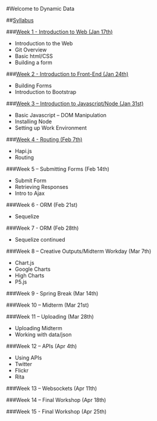 #Welcome to Dynamic Data

##[Syllabus](https://github.com/zevenrodriguez/CIM593-693/blob/master/files/CIM593-693-S17-Dynamic%20Data.pdf)

###[Week 1 - Introduction to Web (Jan 17th)](https://github.com/zevenrodriguez/CIM593-693/tree/master/week1)

* Introduction to the Web
* Git Overview
* Basic html/CSS
* Building a form


###[Week 2 - Introduction to Front-End (Jan 24th)](https://github.com/zevenrodriguez/CIM593-693/tree/master/week2)
* Building Forms
* Introduction to Bootstrap


###[Week 3 – Introduction to Javascript/Node (Jan 31st)](https://github.com/zevenrodriguez/CIM593-693/tree/master/week3)
* Basic Javascript – DOM Manipulation
* Installing Node
* Setting up Work Environment


###[Week 4 - Routing (Feb 7th)](https://github.com/zevenrodriguez/CIM593-693/tree/master/week4)
* Hapi.js
* Routing


###Week 5 – Submitting Forms (Feb 14th)
* Submit Form
* Retrieving Responses
* Intro to Ajax

###Week 6 - ORM (Feb 21st)
* Sequelize

###Week 7 - ORM (Feb 28th)
* Sequelize continued

###Week 8 – Creative Outputs/Midterm Workday (Mar 7th)
* Chart.js
* Google Charts
* High Charts
* P5.js

###Week 9 - Spring Break (Mar 14th)

###Week 10 – Midterm (Mar 21st)


###Week 11 – Uploading (Mar 28th)
* Uploading Midterm
* Working with data/json

###Week 12 – APIs (Apr 4th)
* Using APIs
* Twitter
* Flickr
* Rita

###Week 13 – Websockets (Apr 11th)
	

###Week 14 – Final Workshop (Apr 18th)


###Week 15 - Final Workshop (Apr 25th)
